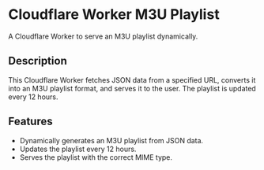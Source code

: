 # Cloudflare Worker M3U Playlist

A Cloudflare Worker to serve an M3U playlist dynamically.

## Description

This Cloudflare Worker fetches JSON data from a specified URL, converts it into an M3U playlist format, and serves it to the user. The playlist is updated every 12 hours.

## Features

- Dynamically generates an M3U playlist from JSON data.
- Updates the playlist every 12 hours.
- Serves the playlist with the correct MIME type.

